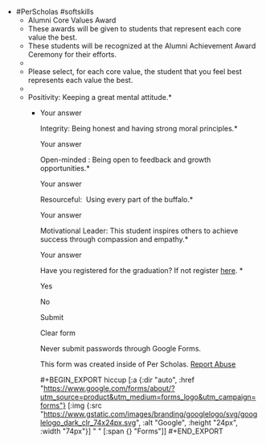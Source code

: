 - #PerScholas #softskills
	- Alumni Core Values Award
	- These awards will be given to students that represent each core value the best.
	- These students will be recognized at the Alumni Achievement Award Ceremony for their efforts.
	-
	- Please select, for each core value, the student that you feel best represents each value the best.
	-
	- Positivity: Keeping a great mental attitude.*
		- Your answer
		  
		  Integrity: Being honest and having strong moral principles.*
		  
		  Your answer
		  
		  Open-minded : Being open to feedback and growth opportunities.*
		  
		  Your answer
		  
		  Resourceful:  Using every part of the buffalo.*
		  
		  Your answer
		  
		  Motivational Leader: This student inspires others to achieve success through compassion and empathy.*
		  
		  Your answer
		  
		  Have you registered for the graduation? If not register [here](https://perscholas.zoom.us/meeting/register/tJ0tduGuqjguGdROqjzsudRr0pdv1XdCfZzz). *
		  
		  Yes
		  
		  No
		  
		  Submit
		  
		  Clear form
		  
		  Never submit passwords through Google Forms.
		  
		  This form was created inside of Per Scholas. [Report Abuse](https://docs.google.com/forms/u/0/d/e/1FAIpQLSfwR7F_tCjmPKShb_Y2OXAM_oPeZ6RGxKCn08jZr3wj9vj4JA/reportabuse?source=https://docs.google.com/forms/d/e/1FAIpQLSfwR7F_tCjmPKShb_Y2OXAM_oPeZ6RGxKCn08jZr3wj9vj4JA/viewform?usp%3Dsend_form)
		  
		  #+BEGIN_EXPORT hiccup
		  [:a {:dir "auto", :href "https://www.google.com/forms/about/?utm_source=product&utm_medium=forms_logo&utm_campaign=forms"} [:img {:src "https://www.gstatic.com/images/branding/googlelogo/svg/googlelogo_dark_clr_74x24px.svg", :alt "Google", :height "24px", :width "74px"}] " " [:span {} "Forms"]]
		  #+END_EXPORT